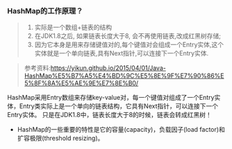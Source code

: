 
### HashMap的工作原理？

> 1. 实际是一个数组+链表的结构
> 2. 在JDK1.8之后, 如果链表长度大于8, 会不再使用链表,改成红黑树存储;
> 3. 因为它本身是用来存储键值对的,每个键值对会组成一个Entry实体,这个实体就是一个单向链表,具有Next指针,可以连接下一个Entry实体.

> 参考资料:https://yikun.github.io/2015/04/01/Java-HashMap%E5%B7%A5%E4%BD%9C%E5%8E%9F%E7%90%86%E5%8F%8A%E5%AE%9E%E7%8E%B0/

HashMap采⽤Entry数组来存储key-value对，每⼀个键值对组成了⼀个Entry实体，Entry类实际上是⼀个单向的链表结构，它具有Next指针，可以连接下⼀个Entry实体。 只是在JDK1.8中，链表⻓度⼤于8的时候，链表会转成红⿊树！

- HashMap的一些重要的特性是它的容量(capacity)，负载因子(load factor)和扩容极限(threshold resizing)。